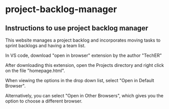 # project-backlog-manager

## Instructions to use project backlog manager

This website manages a project backlog and incorporates moving tasks to sprint backlogs and having a team list. 

In VS code, download "open in browser" extension by the author "TechER"

After downloading this extension, open the Projects directory and right click on the file "homepage.html". 

When viewing the options in the drop down list, select "Open in Default Browser".

Alternatively, you can select "Open in Other Browsers", which gives you the option to choose a different browser.
